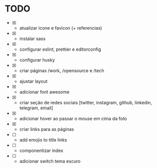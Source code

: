 # TODO

- [x] - atualizar icone e favicon (+ referencias)
- [x] - instalar sass
- [x] - configurar eslint, prettier e editorconfig
- [x] - configurar husky
- [x] - criar páginas /work, /opensource e /tech
- [x] - ajustar layout
- [x] - adicionar font awesome
- [x] - criar seção de redes sociais [twitter, instagram, github, linkedin, telegram, email]
- [x] - adicionar hover ao passar o mouse em cima da foto
- [x] - criar links para as páginas
- [ ] - add emojis to title links
- [ ] - componentizar index
- [ ] - adicionar switch tema escuro

